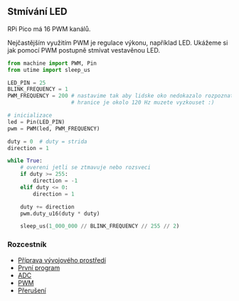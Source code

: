 ## Stmívání LED

RPi Pico má 16 PWM kanálů.

Nejčastějším využitím PWM je regulace výkonu, například LED. Ukážeme si jak pomocí PWM postupně stmívat vestavěnou LED.

```python
from machine import PWM, Pin
from utime import sleep_us

LED_PIN = 25
BLINK_FREQUENCY = 1
PWM_FREQUENCY = 200 # nastavime tak aby lidske oko nedokazalo rozpoznat blikani
                    # hranice je okolo 120 Hz muzete vyzkouset :)

# inicializace
led = Pin(LED_PIN)
pwm = PWM(led, PWM_FREQUENCY)

duty = 0  # duty = strida
direction = 1

while True:
    # overeni jetli se ztmavuje nebo rozsveci
    if duty >= 255:
        direction = -1
    elif duty <= 0:
        direction = 1

    duty += direction
    pwm.duty_u16(duty * duty)

    sleep_us(1_000_000 // BLINK_FREQUENCY // 255 // 2)
```

### Rozcestník
* [Příprava vývojového prostředí](priprava.md)
* [První program](hello.md)
* [ADC](adc.md)
* [PWM](pwm.md)
* [Přerušení](interrupt.md)
